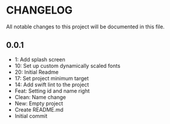 # CHANGELOG

All notable changes to this project will be documented in this file.

## 0.0.1

- 1: Add splash screen
- 10: Set up custom dynamically scaled fonts
- 20: Initial Readme
- 17: Set project minimum target
- 14: Add swift lint to the project
- Feat: Setting id and name right
- Clean: Name change
- New: Empty project
- Create README.md
- Initial commit
